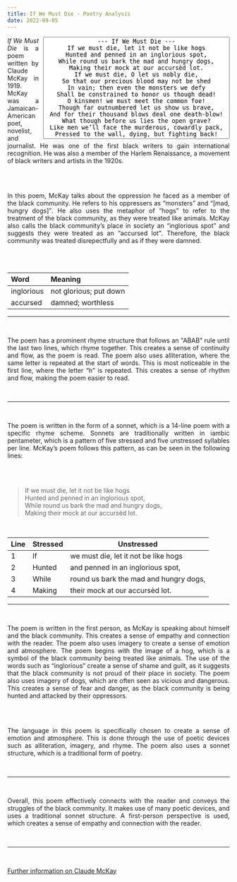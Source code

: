 ```yaml
---
title: If We Must Die - Poetry Analysis
date: 2022-09-05
---
```


<div align="right" style="float:right;padding-left:10px;">

<textarea style="resize:none;text-align:center;" rows="15" cols="50" readonly>
--- If We Must Die ---
If we must die, let it not be like hogs
Hunted and penned in an inglorious spot,
While round us bark the mad and hungry dogs,
Making their mock at our accursèd lot.
If we must die, O let us nobly die,
So that our precious blood may not be shed
In vain; then even the monsters we defy
Shall be constrained to honor us though dead!
O kinsmen! we must meet the common foe!
Though far outnumbered let us show us brave,
And for their thousand blows deal one death-blow!
What though before us lies the open grave?
Like men we’ll face the murderous, cowardly pack,
Pressed to the wall, dying, but fighting back!</textarea>

</div>

<div style="text-align:justify;text-justify:inter-word;">

<cite>If We Must Die</cite> is a poem written by Claude McKay in 1919. McKay was a Jamaican-American poet, novelist, and journalist. He was one of the first black writers to gain international recognition. He was also a member of the Harlem Renaissance, a movement of black writers and artists in the 1920s.

<br><br>

In this poem, McKay talks about the oppression he faced as a member of the black community. He refers to his oppressers as <q>monsters</q> and <q>[mad, hungry dogs]</q>. He also uses the metaphor of <q>hogs</q> to refer to the treatment of the black community, as they were treated like animals. McKay also calls the black community’s place in society an <q>inglorious spot</q> and suggests they were treated as an <q>accursed lot</q>. Therefore, the black community was treated disrepectfully and as if they were damned.

<br><br>

<table style="text-align:left">
	<thead>
		<tr>
			<th><strong>Word</strong></th>
			<th><strong>Meaning</strong></th>
		</tr>
	</thead>
	<tbody>
		<tr>
			<td>inglorious</td>
			<td>not glorious; put down</td>
		</tr>
		<tr>
			<td>accursed</td>
			<td>damned; worthless</td>
		</tr>
	</tbody>
</table>

<hr><br>

The poem has a prominent rhyme structure that follows an "ABAB" rule until the last two lines, which rhyme together. This creates a sense of continuity and flow, as the poem is read. The poem also uses alliteration, where the same letter is repeated at the start of words. This is most noticeable in the first line, where the letter <q>h</q> is repeated. This creates a sense of rhythm and flow, making the poem easier to read.

<br><hr><br>

The poem is written in the form of a sonnet, which is a 14-line poem with a specific rhyme scheme. Sonnets are traditionally written in iambic pentameter, which is a pattern of five stressed and five unstressed syllables per line. McKay’s poem follows this pattern, as can be seen in the following lines:

<br><br>

<blockquote>
If we must die, let it not be like hogs<br>
Hunted and penned in an inglorious spot,<br>
While round us bark the mad and hungry dogs,<br>
Making their mock at our accursèd lot.
</blockquote>

<br>

<table>
	<thead>
		<tr>
			<th><strong>Line</strong></th>
			<th><strong>Stressed</strong></th>
			<th><strong>Unstressed</strong></th>
		</tr>
	</thead>
	<tbody>
		<tr>
			<td>1</td>
			<td>If</td>
			<td>we must die, let it not be like hogs</td>
		</tr>
			<tr>
			<td>2</td>
			<td>Hunted</td>
			<td>and penned in an inglorious spot,</td>
		</tr>
			<tr>
			<td>3</td>
			<td>While</td>
			<td>round us bark the mad and hungry dogs,</td>
		</tr>
		<tr>
			<td>4</td>
			<td>Making</td>
			<td>their mock at our accursèd lot.</td>
		</tr>
	</tbody>
</table>

<hr><br>

The poem is written in the first person, as McKay is speaking about himself and the black community. This creates a sense of empathy and connection with the reader. The poem also uses imagery to create a sense of emotion and atmosphere. The poem begins with the image of a hog, which is a symbol of the black community being treated like animals. The use of the words such as <q>inglorious</q> create a sense of shame and guilt, as it suggests that the black community is not proud of their place in society. The poem also uses imagery of dogs, which are often seen as vicious and dangerous. This creates a sense of fear and danger, as the black community is being hunted and attacked by their oppressors.

<br><br>

The language in this poem is specifically chosen to create a sense of emotion and atmosphere. This is done through the use of poetic devices such as alliteration, imagery, and rhyme. The poem also uses a sonnet structure, which is a traditional form of poetry.

<br><hr><br>

Overall, this poem effectively connects with the reader and conveys the struggles of the black community. It makes use of many poetic devices, and uses a traditional sonnet structure. A first-person perspective is used, which creates a sense of empathy and connection with the reader.

<br><hr><br>

<a href="https://en.wikipedia.org/wiki/Claude_McKay" rel="noopener noreferrer">Further information on Claude McKay</a>

</div>
